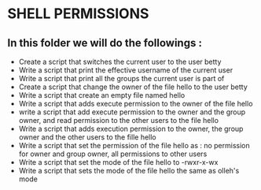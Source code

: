 # SHELL PERMISSIONS

## In this folder we will do the followings :

- Create a script that switches the current user to the user betty
- Write a script that print the effective username of the current user
- Write a script that print all the groups the current user is part of
- Create a script that change the owner of the file hello to the user betty
- Write a script that create an empty file named hello
- Write a script that adds execute permission to the owner of the file hello
- write a script that add execute permission to the owner and the group owner, and read permission to the other users to the file hello
- Write a script that adds execution permission to the owner, the group owner and the other users to the fille hello
- Write a script that set the permission of the file hello as : no permission for owner and group owner, all permissions to other users
- Write a script that set the mode of the file hello to -rwxr-x-wx
- Write a script that sets the mode of the file hello the same as olleh's mode
